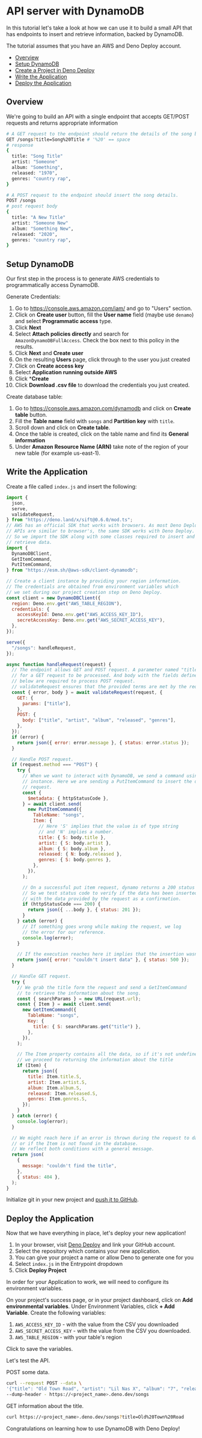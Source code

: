 # API server with DynamoDB

In this tutorial let's take a look at how we can use it to build a small API
that has endpoints to insert and retrieve information, backed by DynamoDB.

The tutorial assumes that you have an AWS and Deno Deploy account.

- [Overview](#overview)
- [Setup DynamoDB](#setup-dynamodb)
- [Create a Project in Deno Deploy](#create-a-project-in-deno-deploy)
- [Write the Application](#write-the-application)
- [Deploy the Application](#deploy-the-application)

## Overview

We're going to build an API with a single endpoint that accepts GET/POST
requests and returns appropriate information

```sh
# A GET request to the endpoint should return the details of the song based on its title.
GET /songs?title=Song%20Title # '%20' == space
# response
{
  title: "Song Title"
  artist: "Someone"
  album: "Something",
  released: "1970",
  genres: "country rap",
}

# A POST request to the endpoint should insert the song details.
POST /songs
# post request body
{
  title: "A New Title"
  artist: "Someone New"
  album: "Something New",
  released: "2020",
  genres: "country rap",
}
```

## Setup DynamoDB

Our first step in the process is to generate AWS credentials to programmatically
access DynamoDB.

Generate Credentials:

1. Go to https://console.aws.amazon.com/iam/ and go to "Users" section.
2. Click on **Create user** button, fill the **User name** field (maybe use
   `denamo`) and select **Programmatic access** type.
3. Click **Next**
4. Select **Attach policies directly** and search for
   `AmazonDynamoDBFullAccess`. Check the box next to this policy in the results.
5. Click **Next** and **Create user**
6. On the resulting **Users** page, click through to the user you just created
7. Click on **Create access key**
8. Select **Application running outside AWS**
9. Click ***Create**
10. Click **Download .csv file** to download the credentials you just created.

Create database table:

1. Go to https://console.aws.amazon.com/dynamodb and click on **Create table**
   button.
2. Fill the **Table name** field with `songs` and **Partition key** with
   `title`.
3. Scroll down and click on **Create table**.
4. Once the table is created, click on the table name and find its **General
   information**
5. Under **Amazon Resource Name (ARN)** take note of the region of your new
   table (for example us-east-1).

## Write the Application

Create a file called `index.js` and insert the following:

```js
import {
  json,
  serve,
  validateRequest,
} from "https://deno.land/x/sift@0.6.0/mod.ts";
// AWS has an official SDK that works with browsers. As most Deno Deploy's
// APIs are similar to browser's, the same SDK works with Deno Deploy.
// So we import the SDK along with some classes required to insert and
// retrieve data.
import {
  DynamoDBClient,
  GetItemCommand,
  PutItemCommand,
} from "https://esm.sh/@aws-sdk/client-dynamodb";

// Create a client instance by providing your region information.
// The credentials are obtained from environment variables which
// we set during our project creation step on Deno Deploy.
const client = new DynamoDBClient({
  region: Deno.env.get("AWS_TABLE_REGION"),
  credentials: {
    accessKeyId: Deno.env.get("AWS_ACCESS_KEY_ID"),
    secretAccessKey: Deno.env.get("AWS_SECRET_ACCESS_KEY"),
  },
});

serve({
  "/songs": handleRequest,
});

async function handleRequest(request) {
  // The endpoint allows GET and POST request. A parameter named "title"
  // for a GET request to be processed. And body with the fields defined
  // below are required to process POST request.
  // validateRequest ensures that the provided terms are met by the request.
  const { error, body } = await validateRequest(request, {
    GET: {
      params: ["title"],
    },
    POST: {
      body: ["title", "artist", "album", "released", "genres"],
    },
  });
  if (error) {
    return json({ error: error.message }, { status: error.status });
  }

  // Handle POST request.
  if (request.method === "POST") {
    try {
      // When we want to interact with DynamoDB, we send a command using the client
      // instance. Here we are sending a PutItemCommand to insert the data from the
      // request.
      const {
        $metadata: { httpStatusCode },
      } = await client.send(
        new PutItemCommand({
          TableName: "songs",
          Item: {
            // Here 'S' implies that the value is of type string
            // and 'N' implies a number.
            title: { S: body.title },
            artist: { S: body.artist },
            album: { S: body.album },
            released: { N: body.released },
            genres: { S: body.genres },
          },
        }),
      );

      // On a successful put item request, dynamo returns a 200 status code (weird).
      // So we test status code to verify if the data has been inserted and respond
      // with the data provided by the request as a confirmation.
      if (httpStatusCode === 200) {
        return json({ ...body }, { status: 201 });
      }
    } catch (error) {
      // If something goes wrong while making the request, we log
      // the error for our reference.
      console.log(error);
    }

    // If the execution reaches here it implies that the insertion wasn't successful.
    return json({ error: "couldn't insert data" }, { status: 500 });
  }

  // Handle GET request.
  try {
    // We grab the title form the request and send a GetItemCommand
    // to retrieve the information about the song.
    const { searchParams } = new URL(request.url);
    const { Item } = await client.send(
      new GetItemCommand({
        TableName: "songs",
        Key: {
          title: { S: searchParams.get("title") },
        },
      }),
    );

    // The Item property contains all the data, so if it's not undefined,
    // we proceed to returning the information about the title
    if (Item) {
      return json({
        title: Item.title.S,
        artist: Item.artist.S,
        album: Item.album.S,
        released: Item.released.S,
        genres: Item.genres.S,
      });
    }
  } catch (error) {
    console.log(error);
  }

  // We might reach here if an error is thrown during the request to database
  // or if the Item is not found in the database.
  // We reflect both conditions with a general message.
  return json(
    {
      message: "couldn't find the title",
    },
    { status: 404 },
  );
}
```

Initialize git in your new project and
[push it to GitHub](https://docs.github.com/en/get-started/start-your-journey/hello-world#step-1-create-a-repository).

## Deploy the Application

Now that we have everything in place, let's deploy your new application!

1. In your browser, visit [Deno Deploy](https://dash.deno.com/new_project) and
   link your GitHub account.
2. Select the repository which contains your new application.
3. You can give your project a name or allow Deno to generate one for you
4. Select `index.js` in the Entrypoint dropdown
5. Click **Deploy Project**

In order for your Application to work, we will need to configure its environment
variables.

On your project's success page, or in your project dashboard, click on **Add
environmental variables**. Under Environment Variables, click **+ Add
Variable**. Create the following variables:

1. `AWS_ACCESS_KEY_ID` - with the value from the CSV you downloaded
2. `AWS_SECRET_ACCESS_KEY` - with the value from the CSV you downloaded.
3. `AWS_TABLE_REGION` - with your table's region

Click to save the variables.

Let's test the API.

POST some data.

```sh
curl --request POST --data \
'{"title": "Old Town Road", "artist": "Lil Nas X", "album": "7", "released": "2019", "genres": "Country rap, Pop"}' \
--dump-header - https://<project_name>.deno.dev/songs
```

GET information about the title.

```sh
curl https://<project_name>.deno.dev/songs?title=Old%20Town%20Road
```

Congratulations on learning how to use DynamoDB with Deno Deploy!
